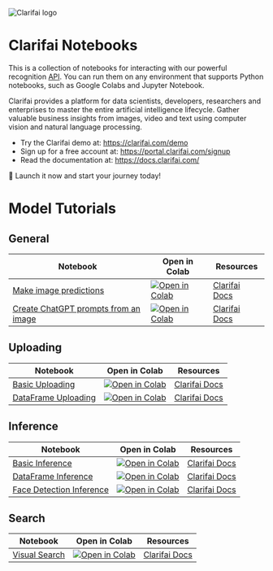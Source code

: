 ![Clarifai logo](https://www.clarifai.com/hs-fs/hubfs/logo/Clarifai/clarifai-740x150.png?width=240)

# Clarifai Notebooks

This is a collection of notebooks for interacting with our powerful recognition
[API](https://docs.clarifai.com). You can run them on any environment that supports Python notebooks, such as Google Colabs and Jupyter Notebook. 

Clarifai provides a platform for data scientists, developers, researchers and enterprises to master the entire artificial intelligence lifecycle. Gather valuable business insights from images, video and text using computer vision and natural language processing.

* Try the Clarifai demo at: https://clarifai.com/demo
* Sign up for a free account at: https://portal.clarifai.com/signup
* Read the documentation at: https://docs.clarifai.com/

🚀 Launch it now and start your journey today!

# Model Tutorials

## General

| Notebook | Open in Colab |Resources |
| ----------- | ----------- | ----------- |
| [Make image predictions](https://github.com/Clarifai/colab-notebooks/blob/main/general/Quick_Start_on_Clarifai_Image_Predictions.ipynb) | [![Open in Colab](https://colab.research.google.com/assets/colab-badge.svg)](https://colab.research.google.com/github/Clarifai/colab-notebooks/blob/main/general/Quick_Start_on_Clarifai_Image_Predictions.ipynb) |[Clarifai Docs](https://docs.clarifai.com/api-guide/predict/images)|
| [Create ChatGPT prompts from an image](https://github.com/Clarifai/colab-notebooks/blob/main/general/Inference_on_image_to_GPT_prompt.ipynb) | [![Open in Colab](https://colab.research.google.com/assets/colab-badge.svg)](https://colab.research.google.com/github/Clarifai/colab-notebooks/blob/main/general/Inference_on_image_to_GPT_prompt.ipynb) |[Clarifai Docs](https://docs.clarifai.com/api-guide/predict/images)|

## Uploading
| Notebook | Open in Colab |Resources |
| ----------- | ----------- | ----------- |
| [Basic Uploading](https://github.com/Clarifai/colab-notebooks/blob/main/uploading/basic_uploading.ipynb) | [![Open in Colab](https://colab.research.google.com/assets/colab-badge.svg)](https://colab.research.google.com/github/Clarifai/colab-notebooks/blob/main/uploading/basic_uploading.ipynb) |[Clarifai Docs](https://docs.clarifai.com/api-guide/data/create-get-update-delete#add-inputs)|
| [DataFrame Uploading](https://github.com/Clarifai/colab-notebooks/blob/main/uploading/dataframe_uploading.ipynb) | [![Open in Colab](https://colab.research.google.com/assets/colab-badge.svg)](https://colab.research.google.com/github/Clarifai/colab-notebooks/blob/main/uploading/dataframe_uploading.ipynb) |[Clarifai Docs](https://docs.clarifai.com/api-guide/data/create-get-update-delete#add-inputs)|


## Inference
| Notebook | Open in Colab |Resources |
| ----------- | ----------- | ----------- |
| [Basic Inference](https://github.com/Clarifai/colab-notebooks/blob/main/inference/basic_inference.ipynb) | [![Open in Colab](https://colab.research.google.com/assets/colab-badge.svg)](https://colab.research.google.com/github/Clarifai/colab-notebooks/blob/main/inference/basic_inference.ipynb) |[Clarifai Docs](https://docs.clarifai.com/api-guide/predict/images)|
| [DataFrame Inference](https://github.com/Clarifai/colab-notebooks/blob/main/inference/dataframe_inference.ipynb) | [![Open in Colab](https://colab.research.google.com/assets/colab-badge.svg)](https://colab.research.google.com/github/Clarifai/colab-notebooks/blob/main/inference/dataframe_inference.ipynb) |[Clarifai Docs](https://docs.clarifai.com/api-guide/predict/images)|
| [Face Detection Inference](https://github.com/Clarifai/colab-notebooks/blob/main/inference/face_model_prediction_to_annotation.ipynb) | [![Open in Colab](https://colab.research.google.com/assets/colab-badge.svg)](https://colab.research.google.com/github/Clarifai/colab-notebooks/blob/main/inference/face_model_prediction_to_annotation.ipynb) |[Clarifai Docs](https://docs.clarifai.com/api-guide/predict/images)|


## Search
| Notebook | Open in Colab |Resources |
| ----------- | ----------- | ----------- |
| [Visual Search](https://github.com/Clarifai/colab-notebooks/blob/main/search/visual_search.ipynb) | [![Open in Colab](https://colab.research.google.com/assets/colab-badge.svg)](https://colab.research.google.com/github/Clarifai/colab-notebooks/blob/main/search/visual_search.ipynb) | [Clarifai Docs](https://docs.clarifai.com/api-guide/search/rank) |
